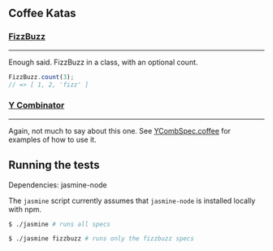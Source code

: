 Coffee Katas
---------

### [FizzBuzz](http://en.wikipedia.org/wiki/Bizz_buzz)
----
Enough said. FizzBuzz in a class, with an optional count.

```javascript
FizzBuzz.count(3);
// => [ 1, 2, 'fizz' ]
```

### [Y Combinator](http://en.wikipedia.org/wiki/Fixed-point_combinator#Y_combinator)
----
Again, not much to say about this one.
See [YCombSpec.coffee](https://github.com/ryalnd/coffee_katas/blob/master/ycomb/spec/YCombSpec.coffee) for examples of how to use it.

## Running the tests
Dependencies: jasmine-node

The `jasmine` script currently assumes that `jasmine-node` is installed locally with npm.

```bash
$ ./jasmine # runs all specs

$ ./jasmine fizzbuzz # runs only the fizzbuzz specs
```
